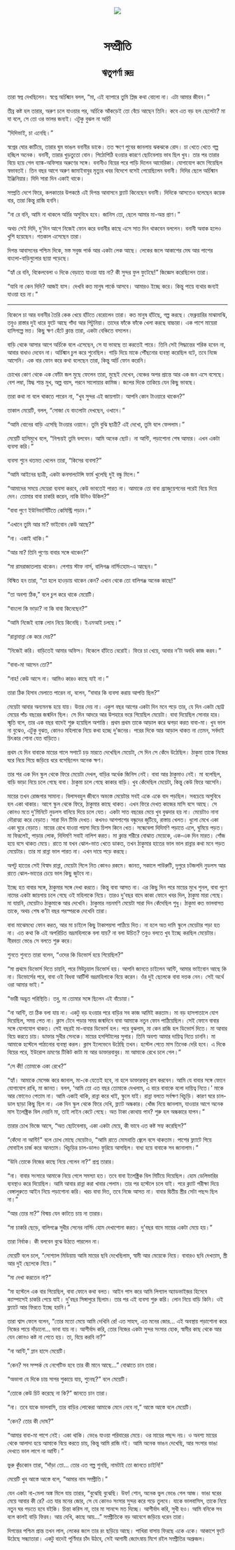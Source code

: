 <div align=center> <img src="../../metadata/images/rabibasariya/সম্প্রীতি-ঋতুপর্ণা-রুদ্র.jpg" align="center"></div><br><h1 align=center>সম্প্রীতি</h1>
<h2 align=center>ঋতুপর্ণা রুদ্র</h2><br>তারা স্বপ্ন দেখছিলেন। স্বপ্নে অর্চিষ্মান বলল, “মা, এই ব্যাপারে তুমি প্লিজ় কথা বোলো না। এটা আমার জীবন।”

তীব্র কষ্ট হল তারার, অরুণ চলে যাওয়ার পর, অর্চিকে আঁকড়েই তো বেঁচে আছেন তিনি। কবে এত বড় হল ছেলেটা? মা যা বলে, সে তো ওর ভালর জন্যই। এটুকু বুঝল না অর্চি!




“দিদিভাই, চা এনেছি।” 

স্বপ্নের ঘোর কাটিয়ে, তারার ঘুম ভাঙল বনানীর ডাকে। তত ক্ষণে পুবের জানলায় ঝকঝকে রোদ। চা খেতে খেতে গল্প হচ্ছিল অনেক। বনানী, তারার খুড়তুতো বোন। পিঠোপিঠি হওয়ার কারণে ছোটবেলায় ভাব ছিল খুব। তার পর তারার বিয়ে হয়ে গেল ব্যাঙ্ক-অফিসার অরুণের সঙ্গে। বনানীও বিয়ের পরে পাড়ি দিলেন আমেরিকা। যোগাযোগ কমে গিয়েছিল স্বভাবতই। তিন বছর আগে অরুণ জামাইবাবুর মৃত্যুর খবর বিদেশে বসেই পেয়েছিলেন বনানী। দিদির ছেলে অর্চিষ্মান ইঞ্জিনিয়ার। দিদি সারা দিন একাই থাকে।

সম্প্রতি দেশে ফিরে, কলকাতার উপকণ্ঠে এই দিগন্ত আবাসনে  ফ্ল্যাট কিনেছেন বনানী। দিদিকে আসতেও বলেছেন কয়েক বার, তারা কিন্তু রাজি হননি।

“না রে বনি, আমি না থাকলে অর্চির অসুবিধে হবে। জানিস তো, ছেলে আমার মা-অন্ত প্রাণ।”

অথচ সেই দিদি, দু’দিন আগে নিজেই ফোন করে বনানীর কাছে এসে সাত দিন থাকবেন বললেন। বনানী অবাক হলেও খুশি হয়েছেন।  গতকাল এসেছেন তারা।

দিগন্ত আবাসনের পশ্চিম দিকে, মস্ত সবুজ পার্ক আর একটা লেক আছে। লেকের জলে আকাশের মেঘ আর পাশের বাংলো-বাড়িগুলোর ছায়া পড়েছে।

“হ্যাঁ রে বনি, বিকেলবেলা ও দিকে বেড়াতে যাওয়া যায় না? কী সুন্দর ফুল ফুটেছে!” জিজ্ঞেস করেছিলেন তারা।

“যাবি না কেন দিদি? আজই যাস। দেখবি কত মানুষ পার্কে আসবে। আমারও ইচ্ছে করে। কিন্তু পায়ে ব্যথার জন্যই যাওয়া হয় না।”




*****

বিকেলে চা আর বনানীর তৈরি কেক খেয়ে হাঁটতে বেরোলেন তারা। কত মানুষ হাঁটছে, গল্প করছে। ফেব্রুয়ারির মাঝামাঝি, তবুও রাস্তার দুই ধারে ফুটে আছে গাঁদা আর পিটুনিয়া। তাদের ফাঁকে ফাঁকে খেলা করছে বাচ্চারা। এক পাশে মায়েরা হাসিগল্পে মত্ত। কিছু ক্ষণ হেঁটে ক্লান্ত তারা, একটা বেঞ্চিতে বসলেন।

বাড়ি থেকে আসার আগে অর্চিকে বলে এসেছেন, সে যা ভাবছে তা করতেই পারে। তিনি সেই সিদ্ধান্তের শরিক হবেন না, আবার বাধাও দেবেন না। অর্চিষ্মান চুপ করে শুনেছিল। গাড়ি দিয়ে মাকে পৌঁছনোর ব্যবস্থা করেছিল বটে, তবে নিজে আসেনি। এক বার ফোন করে কথা বলেছেন তারা, কিন্তু অর্চি ফোন করেনি।

চোখের কোণ থেকে এক ফোঁটা জল মুছে ফেলেন তারা, মুছেই দেখেন, বেঞ্চের অপর প্রান্তে আর এক জন এসে বসেছে। বেশ লম্বা, স্নিগ্ধ শান্ত মুখ, অল্প বয়স, পরনে সালোয়ার কামিজ। জলের দিকে তাকিয়ে যেন কিছু ভাবছে।

তারা কথা না বলে থাকতে পারেন না, “খুব সুন্দর এই জায়গাটা। আপনি কোন টাওয়ারে থাকেন?”

তাকাল মেয়েটি, বলল, “সোজা যে বাংলোটা দেখছেন, ওখানে।”

“আমি বোনের বাড়ি এসেছি টাওয়ার ওয়ানে। তুমি বুঝি ছাত্রী? এই দেখো, তুমি বলে ফেললাম।”

মেয়েটি হাসিমুখে বলে, “নিশ্চয়ই তুমি বলবেন। আমি অনেক ছোট। না আন্টি, পড়াশোনা শেষ আমার। এখন একটা ব্যবসা করি।”

ব্যবসা শুনে থতমত খেলেন তারা, “কিসের ব্যবসা?”

“আমি আইনের ছাত্রী, একটা কনসালটেন্সি ফার্ম খুলেছি দুই বন্ধু মিলে।”

“আমাদের সময়ে মেয়েরা ব্যবসা করবে, কেউ ভাবতেই পারত না। আমাকে তো বাবা গ্র্যাজুয়েশনের পরেই বিয়ে দিয়ে দেন। তোমার বাবা চাকরি করেন, নাকি উনিও উকিল?”

“বাবা পুণে ইউনিভার্সিটিতে কেমিস্ট্রি পড়ান।”

“এখানে তুমি আর মা? ভাইবোন কেউ আছে?”

“না। একাই থাকি।”

“আর মা? তিনি পুণেয় বাবার সঙ্গে থাকেন?”

“মা রামরাজাতলায় থাকেন। পেশায় স্টাফ নার্স, বালিগঞ্জ নার্সিংহোম-এ আছেন।”

বিস্মিত হন তারা, “তা হলে হাওড়ায় থাকেন কেন? এখান থেকে তো বালিগঞ্জ অনেক কাছে!”

“তা অবশ্য ঠিক,” বলে চুপ করে থাকে মেয়েটি।

“বাংলো কি ভাড়া? না কি বাবা কিনেছেন?”

“আমি নিজেই ব্যাঙ্ক লোন নিয়ে কিনেছি। ইএমআই চলছে।” 

“রান্নাবান্না কে করে দেয়?”

“নিজেই করি। বাড়িতেই আমার অফিস। বিকেলে হাঁটতে বেরোই। ফিরে চা খেয়ে, আবার ন’টা অবধি কাজ করব।”

“বাবা-মা আসেন তো?”

“নাহ! কেউ আসে না। আমিও কারও কাছে যাই না।”

তারা ঠিক হিসাব মেলাতে পারেন না, বলেন, “বাবার কি ব্যবসা করায় আপত্তি ছিল?”

মেয়েটা আবার অন্যমনস্ক হয়ে যায়। উত্তর দেয় না। একুশ বছর আগের একটা দিন মনে পড়ে তার, যে দিন একটা ছোট্ট মেয়ের পাঁচ বছরের জন্মদিন ছিল। সে দিন আদরে আর উপহারে ভরে গিয়েছিল মেয়েটা। বাবা দিয়েছিল সোনার হার। স্মৃতি বলে, তার এক বছর বাদেই শুরু হয়েছিল অশান্তি। প্রথম প্রথম তাকে আড়াল করে ঝগড়া করত বাবা-মা। খুব ভাল না বুঝেও, এটুকু বুঝত, কোনও মহিলাকে নিয়ে কথা হচ্ছে দু’জনের। পরের দিকে আর আড়াল থাকত না তেমন, সর্বদাই চিৎকার শোনা যেত বাড়িতে।

প্রথম যে দিন বাবাকে মায়ের গালে সপাটে চড় মারতে দেখেছিল মেয়েটা, সে দিন সে কেঁদে উঠেছিল। ঠাকুমা তাকে নিজের ঘরে নিয়ে গিয়ে জড়িয়ে ধরে বসেছিলেন অনেক ক্ষণ।

তার পর এক দিন স্কুল থেকে ফিরে মেয়েটা দেখল, বাড়ির অর্ধেক জিনিস নেই। বাবা আর ঠাকুমাও নেই। মা বলেছিল, বাড়ি ভাড়া নিয়ে চলে গেছে বাবা। ঠাকুমা চলে গেছে কাকার বাড়ি। খুব কেঁদেছিল মেয়েটা, কিন্তু কেউ ফিরে আসেনি।

মায়ের তখন রোজগার সামান্য। বিলাসবহুল জীবনে অভ্যস্ত মেয়েটার সবই একে একে বাদ পড়ছিল। সবচেয়ে অসুবিধে হল একা থাকার। আগে স্কুল থেকে ফিরে, ঠাকুমার কাছে থাকত। এখন ফিরে দেখত কাজের মাসি বসে আছে। সে কোনও মতে দু’মিনিটে নুডলস বানিয়ে দিয়ে চলে যেত। একটা সাত বছরের মেয়ে খুব বুঝদার হয় না। মেয়েটাও নানা দৌরাত্ম্য করে বেড়াত। সারা দিন টিভি দেখত। কখনও আশপাশের বন্ধুদের জুটিয়ে, রাস্তায় খেলত। ধুলো মেখে একা একা ঘুরে বেড়াত। মায়ের রেখে যাওয়া পয়সা দিয়ে চিপস কিনে খেত। সন্ধেবেলা দিদিমণি পড়াতে এলে, ঘুমিয়ে পড়ত। মা ফিরলেই, পাড়ার লোক, দিদিমণি সবাই নালিশ করত। মা ক্লান্ত শরীরে বোঝাত মেয়েকে, এক-এক দিন মারত। গোঁজ হয়ে বসে থাকত মেয়ে। রাতে মা যখন ঝোল-ভাত খেতে ডাকত, তখন ঠাকুমার হাতের ভাল ভাল রান্নার কথা মনে পড়ত মেয়েটার। তার মা রান্না ভাল পারত না। এখন দায়ে পড়ে করছে।

অপটু হাতের সেই বিস্বাদ রান্না, মেয়েটা গিলে নিত কোনও রকমে। জানত, সকালে পাউরুটি, দুপুরে চটজলদি নুডলস আর রাতে ঝোল-ভাতের চেয়ে ভাল কিছু জুটবে না।

ইচ্ছে হত বাবার সঙ্গে, ঠাকুমার সঙ্গে দেখা করতে। কিন্তু বাবা আসত না। এর কিছু দিন পরে মায়ের মুখে শুনল, বাবা পুণে নামের একটা জায়গায় চলে গেছে ওই মহিলাকে নিয়ে। তারও দু’বছর বাদে কাকা ফোনে খবর দিল, ঠাকুমা মারা গেছে। মা যায়নি, মেয়েটাও ঠাকুমাকে আর দেখেনি। ঠাকুমার নয়নমণি মেয়েটা সারা দিন কেঁদেছিল শুধু। ঠাকুমা কত ভালবাসত তাকে, অথচ শেষ ক’টা বছর পরস্পরকে দেখেনি তারা।

বাবা মাঝেমধ্যে ফোন করত, আর মা চাইলে কিছু টাকাপয়সা পাঠিয়ে দিত। না হলে অত দামি স্কুলে মেয়েটার পড়া হত না। এত কথা কি এই অপরিচিত ভদ্রমহিলাকে বলা যায়? না বলা উচিত? তবুও বলতে খুব ইচ্ছে করছিল মেয়েটার। নীরবতা ভেঙে সে বলতে শুরু করে।

শুনতে শুনতে তারা বলেন, “ওদের কি ডিভোর্স হয়ে গিয়েছিল?”

“মা প্রথমে ডিভোর্স দিতে চায়নি, পরে মিউচুয়াল ডিভোর্স হয়। আপনি জানতে চাইলেন আন্টি, আমার ভাইবোন আছে কি না। ডিভোর্সের পরে, বাবা ওই বিধবা আর্টিস্ট ভদ্রমহিলাকে বিয়ে করেন। ওঁর দুই ছেলেকে বাবা দত্তক নেন। সেই অর্থে ওরা আমার ভাই।”

“ভারী অদ্ভুত পরিস্থিতি। তবু, মা তোমার সঙ্গে ছিলেন এই বাঁচোয়া।”

“না আন্টি, তা ঠিক বলা যায় না। একটু বড় হওয়ার পরে বাড়ির সব কাজ আমিই করতাম। মা বড় হাসপাতালে যোগ দিয়েছিল, সময় পেত না। ক্লাস টেনে পড়ার সময় জন্মদিনে বাবা আমাকে নতুন ফোন পাঠিয়েছিল। সেই ফোনে বাবার সঙ্গে যোগাযোগ থাকত। সেই বছরই মা-বাবার ডিভোর্স হল। পরে বুঝলাম, মা কেন রাজি হল ডিভোর্স দিতে। মা আবার বিয়ে করতে চায়। ডাক্তার সুধীর সেনকে। মায়ের হসপিটালের সুপার। তিনি অবশ্য আমার দায়িত্ব নিতে চাননি। মা আমাকে হস্টেলে পাঠানোর ব্যবস্থা করল। ক্লাস ইলেভেনে উঠেছি তখন। হস্টেল পেতে মাস তিনেক দেরি হবে। এ দিকে বিয়ের পরে, ইউরোপ ভ্রমণের টিকিট কাটা মা আর ডাক্তারবাবুর। মা আমাকে রেখে চলে গেল।”

“সে কী! তোমাকে একা রেখে?”

“হ্যাঁ। আমাকে মেসেজ করে জানাল, মা-কে যেতেই হবে, না হলে ডাক্তারবাবু রাগ করবেন। আমি যে বাবার সঙ্গে ফোনে যোগাযোগ রাখি, মা জানত। বলল, ‘আমি তো এত বছর তোমাকে দেখলাম, এ বারে বাবাকে বলো দায়িত্ব নিতে।’ মাকে আর ফোনেও পেতাম না। আমি একাই থাকি, রান্না করে খাই, স্কুলে যাই। রান্না বলতে সর্বক্ষণ খিচুড়ি। কারণ ঘরে চাল-ডাল ছাড়া কিছু ছিল না। এক দিন স্কুল থেকে ফিরে দেখি, ফ্ল্যাট অন্ধকার। খোঁজ নিয়ে জানলাম, যাওয়ার আগে অনেক মাস ইলেক্ট্রিক বিল দেয়নি মা, তাই লাইন কেটে গেছে। অত টাকা কোথায় পাব? শুরু হল অন্ধকারে যাপন।”

তারার চোখ ভিজে আসে, “অত ছোটবেলায়, একা একটা মেয়ে, কী ভাবে এত কষ্ট সহ্য করেছিস?”

“কেঁদো না আন্টি!” বলে চোখ মোছে মেয়েটাও, “আমি রাতে মোমবাতি জ্বেলে বসে থাকতাম। পাশের ফ্ল্যাটে গিয়ে মোবাইল চার্জ করে আনতাম। খিচুড়ির চাল-ডালও ফুরিয়ে আসছিল। বাধ্য হয়ে বাবাকে সব জানালাম।”

“উনি তোকে নিজের কাছে নিয়ে গেলেন না?” প্রশ্ন তারার।

“না। বাবার সংসারে আমাকে নিয়ে গেলে সমস্যা হত। তবে বাবা ইলেক্ট্রিক বিল মিটিয়ে দিয়েছিল। হোম ডেলিভারির ব্যবস্থাও করে দিয়েছিল। আমি আবার রান্না করা খাবার পেলাম। তার পর হস্টেলে চলে যাই। পরে ক্ল্যাট পরীক্ষা দিয়ে বেঙ্গালুরুতে আইন নিয়ে পড়াশোনা করি। খরচ বাবা দিত, তবে নিজে আসত না। বাবার দ্বিতীয় স্ত্রীর সেটা পছন্দ ছিল না।”

“আর তোর মা?” বিস্ময় যেন কাটতে চায় না তারার।

“মা চাকরি ছেড়ে, বালিগঞ্জে সুধীর সেনের নার্সিং হোম দেখাশোনা করত। দু’বছর বাদে মায়ের একটা মেয়ে হয়।”

তারা নির্বাক। কী বলবেন বুঝে উঠতে পারলেন না।

মেয়েটি বলে চলে, “সোশ্যাল মিডিয়ায় আমি মায়ের ছবি দেখেছিলাম, স্বামী আর মেয়েকে নিয়ে। বাবারও ছবি দেখতাম, স্ত্রী আর দুই ছেলেকে নিয়ে।”

“মা দেখা করতেন না?”

“মা হস্টেলে এক বার গিয়েছিল, বাবা ফোনে কথা বলত। আইন পাস করে আমি লিগ্যাল অ্যাডভাইজ়র হিসেবে ক্যাম্পাসেই চাকরি পেয়ে যাই। দু’বছর সিঙ্গাপুরে ছিলাম। তার পর এই ব্যবসা শুরু করি। লোন নিয়ে বাড়ি কিনি। ওই ফ্ল্যাটে আর ফিরতে ইচ্ছে হয়নি।”

তারা শ্বাস ফেলে বলেন, “তোর মতো মেয়ে আমি দেখিনি রে! এত সাহস, এত মনের জোর… এই অবস্থায় পড়াশোনা করে নিজের পায়ে দাঁড়ানো… ভাবা যায় না। আশীর্বাদ করি, তোর নিজের একটা সুন্দর সংসার হোক, স্বামীর কাছ থেকে আর যেন কোনও কষ্ট না পেতে হয়। তা, বিয়ে করবি না?”

“না আন্টি,” ম্লান হাসে মেয়েটি। 

“কেন? সব সম্পর্ক যে নেগেটিভ হবে তার কী মানে আছে...” বোঝাতে চান তারা।

“অভাগা যে দিকে চায় সাগর শুকায়ে যায়, শুনেছ?” বলে মেয়েটি।

“তোকে কেউ চিট করেছে না কি?” জানতে চান তারা।

“না। তবে যাকে ভালবাসি, তার বাড়ির লোকেরা আমাকে মেনে নেবে না,” আস্তে আস্তে বলে মেয়েটি।

“কেন? তোর কী দোষ?”

“আমার বাবা-মা পাশে নেই। একা থাকি। ভেঙে যাওয়া পরিবারের মেয়ে। ওর মায়ের পছন্দ নয়। ও অবশ্য মায়ের থেকে আলাদা হয়ে আমাকে বিয়ে করতে চায়, কিন্তু আমি রাজি নই। আমি অনেক ভাঙন দেখেছি, আর সংসার ভাঙা দেখতে ভাল লাগে না আন্টি।”

ভুরু কুঁচকোন তারা, “দাঁড়া তো... তোর এত গল্প শুনছি, নামটাই তো জানতে চাইনি!”

মেয়েটি খুব আস্তে আস্তে বলে, “আমার নাম সম্প্রীতি।”

যেন একটা না-মেলা অঙ্ক মিলে যায় তারার, “বুঝেছি বুঝেছি। উফ! শোন, অনেক ভুল ভেঙে গেল আজ। ভাঙা ঘরের মেয়ে আবার কী রে? এত যার মনের জোর, সে যে কোনও সংসার সুন্দর করে গড়ে তুলবে। যাকে ভালবাসিস, তাকে নিয়ে নতুন ঘর গড়তে হবে বইকি। চিন্তা করিস না, তার মা সানন্দে মত দিচ্ছে। আশীর্বাদ করি, সুখী হও। আমি বনিকে সব বলে কালই বাড়ি ফিরব। আয় দেখি, কাছে আয়...” সম্প্রীতিকে বড় আবেগে জড়িয়ে ধরেন তারা।

দিগন্তের পশ্চিম প্রান্ত তখন লাল, লেকের জলে তার রং ছড়িয়ে আছে। পাখিরা বাসায় ফিরছে একে একে। আকাশে ফুটে উঠেছে সন্ধ্যাতারা। একটু বাদেই পূর্ণিমার চাঁদ উঠবে, সেই আগামী জ্যোৎস্নায় মিশে রইল সম্প্রীতির অশ্রুজল।